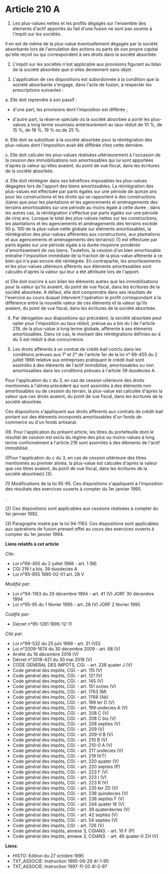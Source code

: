 # Article 210 A

1. Les plus-values nettes et les profits dégagés sur l'ensemble des éléments d'actif apportés du fait d'une fusion ne sont
pas soumis à l'impôt sur les sociétés.

Il en est de même de la plus-value éventuellement dégagée par la société absorbante lors de l'annulation des actions ou parts
de son propre capital qu'elle reçoit ou qui correspondent à ses droits dans la société absorbée.

2. L'impôt sur les sociétés n'est applicable aux provisions figurant au bilan de la société absorbée que si elles deviennent
sans objet.

3. L'application de ces dispositions est subordonnée à la condition que la société absorbante s'engage, dans l'acte de
fusion, à respecter les prescriptions suivantes :

a. Elle doit reprendre à son passif :

- d'une part, les provisions dont l'imposition est différée ;

- d'autre part, la réserve spéciale où la société absorbée a porté les plus-values à long terme soumises antérieurement au
taux réduit de 10 %, de 15 %, de 18 %, 19 % ou de 25 %.

b. Elle doit se substituer à la société absorbée pour la réintégration des plus-values dont l'imposition avait été différée
chez cette dernière.

c. Elle doit calculer les plus-values réalisées ultérieurement à l'occasion de la cession des immobilisations non
amortissables qui lui sont apportées d'après la valeur qu'elles avaient, du point de vue fiscal, dans les écritures de la
société absorbée.

d. Elle doit réintégrer dans ses bénéfices imposables les plus-values dégagées lors de l'apport des biens amortissables. La
réintégration des plus-values est effectuée par parts égales sur une période de quinze ans pour les constructions et les
droits qui se rapportent à des constructions ((ainsi que pour les plantations et les agencements et aménagements des terrains
amortissables sur une période au moins égale à cette durée ; dans les autres cas, la réintégration s'effectue par parts
égales sur une période de cinq ans. Lorsque le total des plus-values nettes sur les constructions, les plantations et les
agencements et aménagements des terrains excède 90 p. 100 de la plus-value nette globale sur éléments amortissables, la
réintégration des plus-values afférentes aux constructions, aux plantations et aux agencements et aménagements des terrains))
(1) est effectuée par parts égales sur une période égale à la durée moyenne pondérée d'amortissement de ces biens. Toutefois,
la cession d'un bien amortissable entraîne l'imposition immédiate de la fraction de la plus-value afférente à ce bien qui n'a
pas encore été réintégrée. En contrepartie, les amortissements et les plus-values ultérieurs afférents aux éléments
amortissables sont calculés d'après la valeur qui leur a été attribuée lors de l'apport.

e) Elle doit inscrire à son bilan les éléments autres que les immobilisations pour la valeur qu'ils avaient, du point de vue
fiscal, dans les écritures de la société absorbée. A défaut, elle doit comprendre dans ses résultats de l'exercice au cours
duquel intervient l'opération le profit correspondant à la différence entre la nouvelle valeur de ces éléments et la valeur
qu'ils avaient, du point de vue fiscal, dans les écritures de la société absorbée.

4. Par dérogation aux dispositions qui précèdent, la société absorbée peut opter pour l'imposition au taux réduit, prévue au
a bis du I de l'article 219, de la plus-value à long terme globale, afférente à ses éléments amortissables. Dans ce cas, le
montant des réintégrations définies au d du 3 est réduit à due concurrence.

5. Les droits afférents à un contrat de crédit-bail conclu dans les conditions prévues aux 1° et 2° de l'article 1er de la
loi n° 66-455 du 2 juillet 1966 relative aux entreprises pratiquant le crédit-bail sont assimilés à des éléments de l'actif
immobilisé, amortissables ou non amortissables dans les conditions prévues à l'article 39 duodecies A.

Pour l'application du c du 3, en cas de cession ultérieure des droits mentionnés à l'alinéa précédent qui sont assimilés à
des éléments non amortissables ou de cession du terrain, la plus-value est calculée d'après la valeur que ces droits avaient,
du point de vue fiscal, dans les écritures de la société absorbée.

Ces dispositions s'appliquent aux droits afférents aux contrats de crédit-bail portant sur des éléments incorporels
amortissables d'un fonds de commerce ou d'un fonds artisanal.

((6. Pour l'application du présent article, les titres du portefeuille dont le résultat de cession est exclu du régime des
plus ou moins-values à long terme conformément à l'article 219 sont assimilés à des éléments de l'actif immobilisé.

((Pour l'application du c du 3, en cas de cession ultérieure des titres mentionnés au premier alinéa, la plus-value est
calculée d'après la valeur que ces titres avaient, du point de vue fiscal, dans les écritures de la société absorbée)) (3).

(1) Modifications de la loi 95-95. Ces dispositions s'appliquent à l'imposition des résultats des exercices ouverts à compter
du 1er janvier 1995.

.

(2) Ces dispositions sont applicables aux cessions réalisées à compter du 1er janvier 1992.

(3) Paragraphe inséré par la loi 94-1163. Ces dispositions sont applicables aux opérations de fusion prenant effet au cours
des exercices ouverts à compter du 1er janvier 1994.

**Liens relatifs à cet article**

_Cite_:

  - Loi n°66-455 du 2 juillet 1966 - art. 1 (M)
  - CGI 219 I a bis, 39 duodecies A
  - Loi n°95-955 1995-02-01 art. 28 V

_Modifié par_:

  - Loi n°94-1163 du 29 décembre 1994 - art. 41 (V) JORF 30 décembre 1994
  - Loi n°95-95 du 1 février 1995 - art. 28 (V) JORF 2 février 1995

_Codifié par_:

  - Décret n°95-1281 1995-12-11

_Cité par_:

  - Loi n°99-532 du 25 juin 1999 - art. 31 (VD)
  - Loi n°2009-1674 du 30 décembre 2009 - art. 68 (V)
  - Arrêté du 16 décembre 2016 (V)
  - Décret n°2018-421 du 30 mai 2018 (V)
  - CODE GENERAL DES IMPOTS, CGI. - art. 238 quater J (V)
  - Code général des impôts, CGI. - art. 115 (V)
  - Code général des impôts, CGI. - art. 121 (V)
  - Code général des impôts, CGI. - art. 145 (V)
  - Code général des impôts, CGI. - art. 151 octies (V)
  - Code général des impôts, CGI. - art. 1763 (M)
  - Code général des impôts, CGI. - art. 1768 (Ab)
  - Code général des impôts, CGI. - art. 199 ter D (V)
  - Code général des impôts, CGI. - art. 199 undecies A (V)
  - Code général des impôts, CGI. - art. 208 C (V)
  - Code général des impôts, CGI. - art. 208 C bis (V)
  - Code général des impôts, CGI. - art. 208 septies (V)
  - Code général des impôts, CGI. - art. 209 (V)
  - Code général des impôts, CGI. - art. 209-0 B (V)
  - Code général des impôts, CGI. - art. 210 B (V)
  - Code général des impôts, CGI. - art. 210-0 A (V)
  - Code général des impôts, CGI. - art. 217 undecies (V)
  - Code général des impôts, CGI. - art. 219 (VT)
  - Code général des impôts, CGI. - art. 220 quater (V)
  - Code général des impôts, CGI. - art. 220 septies (P)
  - Code général des impôts, CGI. - art. 223 F (V)
  - Code général des impôts, CGI. - art. 223 I (V)
  - Code général des impôts, CGI. - art. 223 R (V)
  - Code général des impôts, CGI. - art. 235 ter ZD (V)
  - Code général des impôts, CGI. - art. 238 quindecies (V)
  - Code général des impôts, CGI. - art. 238 septies F (V)
  - Code général des impôts, CGI. - art. 244 quater W (V)
  - Code général des impôts, CGI. - art. 39 quaterdecies (V)
  - Code général des impôts, CGI. - art. 42 septies (V)
  - Code général des impôts, CGI. - art. 54 septies (V)
  - Code général des impôts, CGI. - art. 726 (V)
  - Code général des impôts, annexe 3, CGIAN3. - art. 10 F (P)
  - Code général des impôts, annexe 3, CGIAN3. - art. 46 quater-0 ZH (V)

**Liens**:

  - HISTO: Edition du 27 octobre 1995
  - TXT_ASSOCIE: Instruction 1995-06-29 4I-1-95
  - TXT_ASSOCIE: Instruction 1997-11-20 4I-2-97
